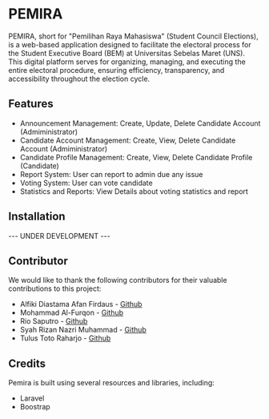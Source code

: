 # PEMIRA
PEMIRA, short for "Pemilihan Raya Mahasiswa" (Student Council Elections), is a web-based application designed to facilitate the electoral process for the Student Executive Board (BEM) at Universitas Sebelas Maret (UNS). This digital platform serves for organizing, managing, and executing the entire electoral procedure, ensuring efficiency, transparency, and accessibility throughout the election cycle.

## Features
- Announcement Management: Create, Update, Delete Candidate Account (Admiministrator)
- Candidate Account Management: Create, View, Delete Candidate Account (Admiministrator)
- Candidate Profile Management: Create, View, Delete Candidate Profile (Candidate)
- Report System: User can report to admin due any issue
- Voting System: User can vote candidate 
- Statistics and Reports: View Details about voting statistics and report

## Installation
 --- UNDER DEVELOPMENT ---

 ## Contributor
 We would like to thank the following contributors for their valuable contributions to this project:
 - Alfiki Diastama Afan Firdaus - [Github](https://github.com/alfikiafan)
 - Mohammad Al-Furqon - [Github](https://github.com/Alfurqon02)
 - Rio Saputro - [Github](https://github.com/XnoahR)
 - Syah Rizan Nazri Muhammad - [Github](https://github.com/snazrimuh)
 - Tulus Toto Raharjo - [Github](https://github.com/tulustoto)

## Credits 
Pemira is built using several resources and libraries, including:
- Laravel
- Boostrap
